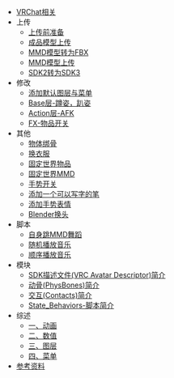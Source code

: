 * [VRChat相关](/VRChat/)
* 上传
    * [上传前准备](/VRChat/Upload/Prepare.md)
    * [成品模型上传](/VRChat/Upload/Upload.md)
    * [MMD模型转为FBX](/VRChat/Upload/mmd_to_fbx.md)
    * [MMD模型上传](/VRChat/Upload/mmd_upload.md)
    * [SDK2转为SDK3](/VRChat/Upload/sdk2_to_sdk3.md)
* 修改
    * [添加默认图层与菜单](/VRChat/editing/Playable_Layers.md)
    * [Base层-蹲姿，趴姿](/VRChat/editing/Base.md)
    * [Action层-AFK](/VRChat/editing/afk.md)
    * [FX-物品开关](/VRChat/editing/switch.md)
* 其他
    * [物体绑骨](/VRChat/other/tied_bones.md)
    * [换衣服](/VRChat/other/change_clothes.md)
    * [固定世界物品](/VRChat/other/set_object.md)
    * [固定世界MMD](/VRChat/other/set_MMD.md)
    * [手势开关](/VRChat/other/gesture.md)
    * [添加一个可以写字的笔](/VRChat/other/VRLabs_Marker.md)
    * [添加手势表情](/VRChat/other/expression.md)
    * [Blender换头](/VRChat/other/Blender_change_head.md)
* 脚本
    * [自身跳MMD舞蹈](/VRChat/script/self_MMD.md)
    * [随机播放音乐](/VRChat/script/Shuffle_Playback.md)
    * [顺序播放音乐](/VRChat/script/play_in_order.md)
* 模块
    * [SDK描述文件(VRC Avatar Descriptor)简介](/VRChat/div/VRC_Avatar_Descriptor.md)
    * [动骨(PhysBones)简介](/VRChat/dynamics/PhysBones.md)
    * [交互(Contacts)简介](/VRChat/dynamics/Contacts.md)
    * [State_Behaviors-脚本简介](/VRChat/div/State_Behaviors.md)
* 综述
    * [一、动画](/VRChat/Summary/Anime.md)
    * [二、数值](/VRChat/Summary/Parameters)
    * [三、图层](/VRChat/Summary/Layers.md)
    * [四、菜单](/VRChat/Summary/Menu.md)
* [参考资料](/VRChat/References.md)